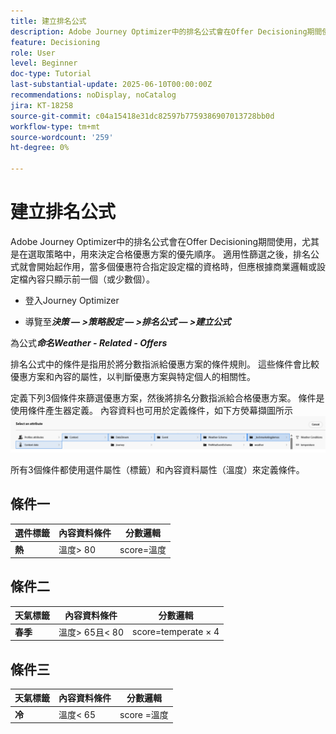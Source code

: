 ```yaml
---
title: 建立排名公式
description: Adobe Journey Optimizer中的排名公式會在Offer Decisioning期間使用，尤其是在選取策略中，用來決定合格優惠方案的優先順序。
feature: Decisioning
role: User
level: Beginner
doc-type: Tutorial
last-substantial-update: 2025-06-10T00:00:00Z
recommendations: noDisplay, noCatalog
jira: KT-18258
source-git-commit: c04a15418e31dc82597b7759386907013728bb0d
workflow-type: tm+mt
source-wordcount: '259'
ht-degree: 0%

---
```


# 建立排名公式

Adobe Journey Optimizer中的排名公式會在Offer Decisioning期間使用，尤其是在選取策略中，用來決定合格優惠方案的優先順序。 適用性篩選之後，排名公式就會開始起作用，當多個優惠符合指定設定檔的資格時，但應根據商業邏輯或設定檔內容只顯示前一個（或少數個）。

* 登入Journey Optimizer

* 導覽至&#x200B;_**決策 — >策略設定 — >排名公式 — >建立公式**_

為公式&#x200B;_**命名Weather - Related - Offers**_



排名公式中的條件是指用於將分數指派給優惠方案的條件規則。 這些條件會比較優惠方案和內容的屬性，以判斷優惠方案與特定個人的相關性。

定義下列3個條件來篩選優惠方案，然後將排名分數指派給合格優惠方案。 條件是使用條件產生器定義。 內容資料也可用於定義條件，如下方熒幕擷圖所示
![contxt-data](assets/context-data.png)

所有3個條件都使用選件屬性（標籤）和內容資料屬性（溫度）來定義條件。

## 條件一

| **選件標籤** | **內容資料條件** | **分數邏輯** |
|------------------|---------------------|-------------------------------------|
| **熱** | 溫度> 80 | score=溫度 |


## 條件二

| **天氣標籤** | **內容資料條件** | **分數邏輯** |
|------------------|---------------------------|----------------------------------------------|
| **春季** | 溫度> 65且&lt; 80 | score=temperate × 4 |

## 條件三

| **天氣標籤** | **內容資料條件** | **分數邏輯** |
|------------------|---------------------------|----------------------------------------------|
| **冷** | 溫度&lt; 65 | score =溫度 |
